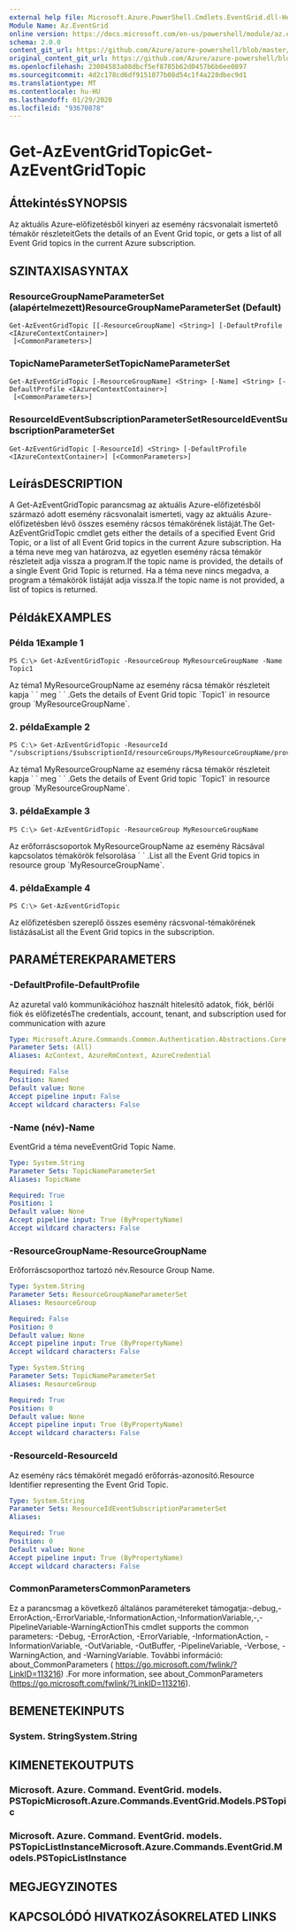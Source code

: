 ```yaml
---
external help file: Microsoft.Azure.PowerShell.Cmdlets.EventGrid.dll-Help.xml
Module Name: Az.EventGrid
online version: https://docs.microsoft.com/en-us/powershell/module/az.eventgrid/get-azeventgridtopic
schema: 2.0.0
content_git_url: https://github.com/Azure/azure-powershell/blob/master/src/EventGrid/EventGrid/help/Get-AzEventGridTopic.md
original_content_git_url: https://github.com/Azure/azure-powershell/blob/master/src/EventGrid/EventGrid/help/Get-AzEventGridTopic.md
ms.openlocfilehash: 23004583a08dbcf5ef8785b62d0457b6b6ee0897
ms.sourcegitcommit: 4d2c178cd6df9151877b08d54c1f4a228dbec9d1
ms.translationtype: MT
ms.contentlocale: hu-HU
ms.lasthandoff: 01/29/2020
ms.locfileid: "93670878"
---
```

# <span data-ttu-id="a3b06-101">Get-AzEventGridTopic</span><span class="sxs-lookup"><span data-stu-id="a3b06-101">Get-AzEventGridTopic</span></span>

## <span data-ttu-id="a3b06-102">Áttekintés</span><span class="sxs-lookup"><span data-stu-id="a3b06-102">SYNOPSIS</span></span>
<span data-ttu-id="a3b06-103">Az aktuális Azure-előfizetésből kinyeri az esemény rácsvonalait ismertető témakör részleteit</span><span class="sxs-lookup"><span data-stu-id="a3b06-103">Gets the details of an Event Grid topic, or gets a list of all Event Grid topics in the current Azure subscription.</span></span>

## <span data-ttu-id="a3b06-104">SZINTAXISA</span><span class="sxs-lookup"><span data-stu-id="a3b06-104">SYNTAX</span></span>

### <span data-ttu-id="a3b06-105">ResourceGroupNameParameterSet (alapértelmezett)</span><span class="sxs-lookup"><span data-stu-id="a3b06-105">ResourceGroupNameParameterSet (Default)</span></span>
```
Get-AzEventGridTopic [[-ResourceGroupName] <String>] [-DefaultProfile <IAzureContextContainer>]
 [<CommonParameters>]
```

### <span data-ttu-id="a3b06-106">TopicNameParameterSet</span><span class="sxs-lookup"><span data-stu-id="a3b06-106">TopicNameParameterSet</span></span>
```
Get-AzEventGridTopic [-ResourceGroupName] <String> [-Name] <String> [-DefaultProfile <IAzureContextContainer>]
 [<CommonParameters>]
```

### <span data-ttu-id="a3b06-107">ResourceIdEventSubscriptionParameterSet</span><span class="sxs-lookup"><span data-stu-id="a3b06-107">ResourceIdEventSubscriptionParameterSet</span></span>
```
Get-AzEventGridTopic [-ResourceId] <String> [-DefaultProfile <IAzureContextContainer>] [<CommonParameters>]
```

## <span data-ttu-id="a3b06-108">Leírás</span><span class="sxs-lookup"><span data-stu-id="a3b06-108">DESCRIPTION</span></span>
<span data-ttu-id="a3b06-109">A Get-AzEventGridTopic parancsmag az aktuális Azure-előfizetésből származó adott esemény rácsvonalait ismerteti, vagy az aktuális Azure-előfizetésben lévő összes esemény rácsos témakörének listáját.</span><span class="sxs-lookup"><span data-stu-id="a3b06-109">The Get-AzEventGridTopic cmdlet gets either the details of a specified Event Grid Topic, or a list of all Event Grid topics in the current Azure subscription.</span></span>
<span data-ttu-id="a3b06-110">Ha a téma neve meg van határozva, az egyetlen esemény rácsa témakör részleteit adja vissza a program.</span><span class="sxs-lookup"><span data-stu-id="a3b06-110">If the topic name is provided, the details of a single Event Grid Topic is returned.</span></span>
<span data-ttu-id="a3b06-111">Ha a téma neve nincs megadva, a program a témakörök listáját adja vissza.</span><span class="sxs-lookup"><span data-stu-id="a3b06-111">If the topic name is not provided, a list of topics is returned.</span></span>

## <span data-ttu-id="a3b06-112">Példák</span><span class="sxs-lookup"><span data-stu-id="a3b06-112">EXAMPLES</span></span>

### <span data-ttu-id="a3b06-113">Példa 1</span><span class="sxs-lookup"><span data-stu-id="a3b06-113">Example 1</span></span>
```
PS C:\> Get-AzEventGridTopic -ResourceGroup MyResourceGroupName -Name Topic1
```

<span data-ttu-id="a3b06-114">Az téma1 MyResourceGroupName az esemény rácsa témakör részleteit kapja \` \` meg \` \` .</span><span class="sxs-lookup"><span data-stu-id="a3b06-114">Gets the details of Event Grid topic \`Topic1\` in resource group \`MyResourceGroupName\`.</span></span>

### <span data-ttu-id="a3b06-115">2. példa</span><span class="sxs-lookup"><span data-stu-id="a3b06-115">Example 2</span></span>
```
PS C:\> Get-AzEventGridTopic -ResourceId "/subscriptions/$subscriptionId/resourceGroups/MyResourceGroupName/providers/Microsoft.EventGrid/topics/Topic1"
```

<span data-ttu-id="a3b06-116">Az téma1 MyResourceGroupName az esemény rácsa témakör részleteit kapja \` \` meg \` \` .</span><span class="sxs-lookup"><span data-stu-id="a3b06-116">Gets the details of Event Grid topic \`Topic1\` in resource group \`MyResourceGroupName\`.</span></span>

### <span data-ttu-id="a3b06-117">3. példa</span><span class="sxs-lookup"><span data-stu-id="a3b06-117">Example 3</span></span>
```
PS C:\> Get-AzEventGridTopic -ResourceGroup MyResourceGroupName
```

<span data-ttu-id="a3b06-118">Az erőforráscsoportok MyResourceGroupName az esemény Rácsával kapcsolatos témakörök felsorolása \` \` .</span><span class="sxs-lookup"><span data-stu-id="a3b06-118">List all the Event Grid topics in resource group \`MyResourceGroupName\`.</span></span>

### <span data-ttu-id="a3b06-119">4. példa</span><span class="sxs-lookup"><span data-stu-id="a3b06-119">Example 4</span></span>
```
PS C:\> Get-AzEventGridTopic
```

<span data-ttu-id="a3b06-120">Az előfizetésben szereplő összes esemény rácsvonal-témakörének listázása</span><span class="sxs-lookup"><span data-stu-id="a3b06-120">List all the Event Grid topics in the subscription.</span></span>

## <span data-ttu-id="a3b06-121">PARAMÉTEREK</span><span class="sxs-lookup"><span data-stu-id="a3b06-121">PARAMETERS</span></span>

### <span data-ttu-id="a3b06-122">-DefaultProfile</span><span class="sxs-lookup"><span data-stu-id="a3b06-122">-DefaultProfile</span></span>
<span data-ttu-id="a3b06-123">Az azuretal való kommunikációhoz használt hitelesítő adatok, fiók, bérlői fiók és előfizetés</span><span class="sxs-lookup"><span data-stu-id="a3b06-123">The credentials, account, tenant, and subscription used for communication with azure</span></span>

```yaml
Type: Microsoft.Azure.Commands.Common.Authentication.Abstractions.Core.IAzureContextContainer
Parameter Sets: (All)
Aliases: AzContext, AzureRmContext, AzureCredential

Required: False
Position: Named
Default value: None
Accept pipeline input: False
Accept wildcard characters: False
```

### <span data-ttu-id="a3b06-124">-Name (név)</span><span class="sxs-lookup"><span data-stu-id="a3b06-124">-Name</span></span>
<span data-ttu-id="a3b06-125">EventGrid a téma neve</span><span class="sxs-lookup"><span data-stu-id="a3b06-125">EventGrid Topic Name.</span></span>

```yaml
Type: System.String
Parameter Sets: TopicNameParameterSet
Aliases: TopicName

Required: True
Position: 1
Default value: None
Accept pipeline input: True (ByPropertyName)
Accept wildcard characters: False
```

### <span data-ttu-id="a3b06-126">-ResourceGroupName</span><span class="sxs-lookup"><span data-stu-id="a3b06-126">-ResourceGroupName</span></span>
<span data-ttu-id="a3b06-127">Erőforráscsoporthoz tartozó név.</span><span class="sxs-lookup"><span data-stu-id="a3b06-127">Resource Group Name.</span></span>

```yaml
Type: System.String
Parameter Sets: ResourceGroupNameParameterSet
Aliases: ResourceGroup

Required: False
Position: 0
Default value: None
Accept pipeline input: True (ByPropertyName)
Accept wildcard characters: False
```

```yaml
Type: System.String
Parameter Sets: TopicNameParameterSet
Aliases: ResourceGroup

Required: True
Position: 0
Default value: None
Accept pipeline input: True (ByPropertyName)
Accept wildcard characters: False
```

### <span data-ttu-id="a3b06-128">-ResourceId</span><span class="sxs-lookup"><span data-stu-id="a3b06-128">-ResourceId</span></span>
<span data-ttu-id="a3b06-129">Az esemény rács témakörét megadó erőforrás-azonosító.</span><span class="sxs-lookup"><span data-stu-id="a3b06-129">Resource Identifier representing the Event Grid Topic.</span></span>

```yaml
Type: System.String
Parameter Sets: ResourceIdEventSubscriptionParameterSet
Aliases:

Required: True
Position: 0
Default value: None
Accept pipeline input: True (ByPropertyName)
Accept wildcard characters: False
```

### <span data-ttu-id="a3b06-130">CommonParameters</span><span class="sxs-lookup"><span data-stu-id="a3b06-130">CommonParameters</span></span>
<span data-ttu-id="a3b06-131">Ez a parancsmag a következő általános paramétereket támogatja:-debug,-ErrorAction,-ErrorVariable,-InformationAction,-InformationVariable,-,-PipelineVariable-WarningAction</span><span class="sxs-lookup"><span data-stu-id="a3b06-131">This cmdlet supports the common parameters: -Debug, -ErrorAction, -ErrorVariable, -InformationAction, -InformationVariable, -OutVariable, -OutBuffer, -PipelineVariable, -Verbose, -WarningAction, and -WarningVariable.</span></span> <span data-ttu-id="a3b06-132">További információ: about_CommonParameters ( https://go.microsoft.com/fwlink/?LinkID=113216) .</span><span class="sxs-lookup"><span data-stu-id="a3b06-132">For more information, see about_CommonParameters (https://go.microsoft.com/fwlink/?LinkID=113216).</span></span>

## <span data-ttu-id="a3b06-133">BEMENETEK</span><span class="sxs-lookup"><span data-stu-id="a3b06-133">INPUTS</span></span>

### <span data-ttu-id="a3b06-134">System. String</span><span class="sxs-lookup"><span data-stu-id="a3b06-134">System.String</span></span>

## <span data-ttu-id="a3b06-135">KIMENETEK</span><span class="sxs-lookup"><span data-stu-id="a3b06-135">OUTPUTS</span></span>

### <span data-ttu-id="a3b06-136">Microsoft. Azure. Command. EventGrid. models. PSTopic</span><span class="sxs-lookup"><span data-stu-id="a3b06-136">Microsoft.Azure.Commands.EventGrid.Models.PSTopic</span></span>

### <span data-ttu-id="a3b06-137">Microsoft. Azure. Command. EventGrid. models. PSTopicListInstance</span><span class="sxs-lookup"><span data-stu-id="a3b06-137">Microsoft.Azure.Commands.EventGrid.Models.PSTopicListInstance</span></span>

## <span data-ttu-id="a3b06-138">MEGJEGYZI</span><span class="sxs-lookup"><span data-stu-id="a3b06-138">NOTES</span></span>

## <span data-ttu-id="a3b06-139">KAPCSOLÓDÓ HIVATKOZÁSOK</span><span class="sxs-lookup"><span data-stu-id="a3b06-139">RELATED LINKS</span></span>
